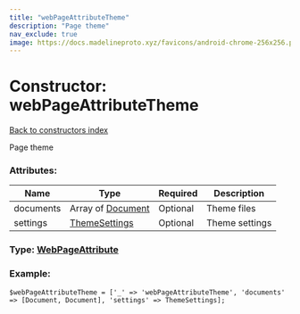 ```yaml
---
title: "webPageAttributeTheme"
description: "Page theme"
nav_exclude: true
image: https://docs.madelineproto.xyz/favicons/android-chrome-256x256.png
---
```

# Constructor: webPageAttributeTheme  
[Back to constructors index](/API_docs/constructors/index.html)



Page theme

### Attributes:

| Name     |    Type       | Required | Description |
|----------|---------------|----------|-------------|
|documents|Array of [Document](/API_docs/types/Document.html) | Optional|Theme files|
|settings|[ThemeSettings](/API_docs/types/ThemeSettings.html) | Optional|Theme settings|



### Type: [WebPageAttribute](/API_docs/types/WebPageAttribute.html)


### Example:

```
$webPageAttributeTheme = ['_' => 'webPageAttributeTheme', 'documents' => [Document, Document], 'settings' => ThemeSettings];
```  
